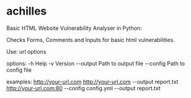 # achilles

Basic HTML Website Vulnerability Analyser in Python:

Checks Forms, Comments and Inputs for basic html vulnerabilities.

Use: url options

options:
-h Help 
-v Version
--output Path to output file
--config Path to config file

examples:
http://your-url.com
http://your-url.com --output report.txt
http://your-url.com:80 --config config.yml --output report.txt





